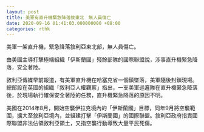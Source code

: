```yaml
---
layout: post
title: 美軍有直升機緊急降落敘東北　無人員傷亡
date: 2020-09-16 01:41:03.000000000 +08:00
categories: rthk
---
```


美軍一架直升機，緊急降落敘利亞東北部，無人員傷亡。

由美國主導打擊極端組織「伊斯蘭國」殘餘部隊的國際聯盟說，涉事直升機緊急降落，安全著陸。

敘利亞傳媒早前報道，有美軍直升機在哈塞克省一個鎮墜落，美軍隨後封鎖現場。總部設在英國的組織「敘利亞人權觀察」指出，一支美軍巡邏隊在直升機緊急降落後，於現場執行確保安全著陸的任務，直升機緊急降落的原因不明。

美國在2014年8月，開始空襲伊拉克境內的「伊斯蘭國」目標，同年9月將空襲範圍，擴大至敘利亞境內，並組建打擊「伊斯蘭國」的國際聯盟。敘利亞政府指責國際聯盟非法佔領敘利亞領土，又指空襲行動導致大量平民死傷。
